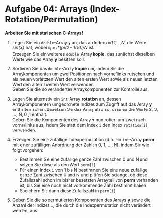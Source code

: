 # Aufgabe 04: Arrays (Index-Rotation/Permutation)  

**Arbeiten Sie mit statischen C-Arrays!**

1.  Legen Sie ein `double`-Array **y** an, das an Index  _i=0,1,...,N_, die Werte  _sin(x<sub>i</sub>)_  hat, wobei  _x<sub>i</sub>  = i*(pi/2 - 1/10)/N_  ist.  
    Erzeugen Sie ein weiteres `double`-Array  **kopie**, das zunächst dieselben Werte wie das Array  **y**  besitzen soll.
    
2.  Sortieren Sie das `double`-Array **kopie** um, indem Sie die Arraykomponenten um zwei Positionen nach vorne/links rutschen und als neuen vorletzten Wert den alten ersten Wert sowie als neuen letzten Wert den alten zweiten Wert verwenden.  
    Geben Sie die so veränderten Arraykomponenten zur Kontrolle aus.
    
3.  Legen Sie alternativ ein `int`-Array **rotation** an, dessen Arraykomponenten umgeordnete Indizes zum Zugriff auf das Array **y** enthalten sollen. Besetzen Sie das Array also so, dass es die Werte 2, 3, ..., N, 0 ,1 enthält.  
    Geben Sie die Komponenten des Array **y**  nun rotiert um zwei nach vorne/links aus, indem Sie statt dem Index `i` den Index `rotation[i]` verwenden.
    
4.  Erzeugen Sie eine zufällige Indexpermutation (d.h. ein `int`-Array **perm** mit einer zufälligen Anordnung der Zahlen 0, 1, ..., N), indem Sie wie folgt vorgehen:  
    - Bestimmen Sie eine zufällige ganze Zahl zwischen 0 und N und setzen Sie diese als den Wert `perm[0]`
    -  Für einen Index `i` von 1 bis N bestimmen Sie eine neue zufällige ganze Zahl zwischen 0 und N und prüfen Sie solange, ob diese Zufallszahl schon im bisher besetzten Arrayteil von **perm** vorhanden ist, bis Sie eine noch nicht vorkommende Zahl bestimmt haben
    -  Speichern Sie dann diese Zufallszahl in `perm[i]`
  
5.  Geben Sie die so permutierten Komponenten des Arrays **y** sowie die Anzahl der Indizes `i`, die durch die Indexpermutation nicht verändert werden, aus.
